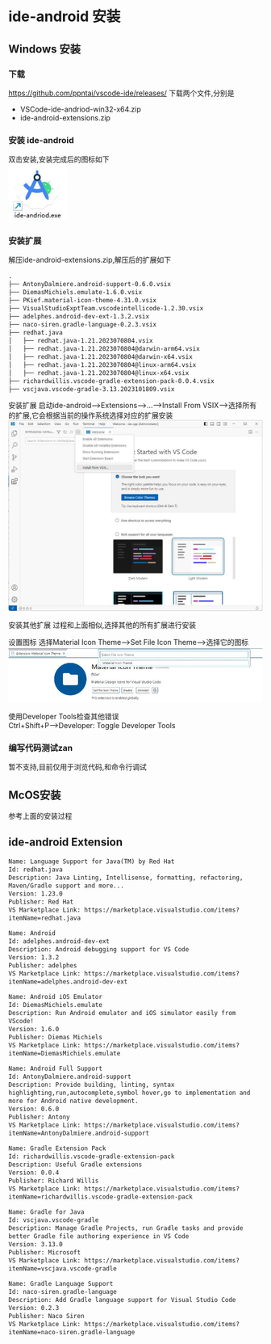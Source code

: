 # ide-android 安装
## Windows 安装
### 下载
https://github.com/ppntai/vscode-ide/releases/
下载两个文件,分别是
- VSCode-ide-andriod-win32-x64.zip
- ide-android-extensions.zip


### 安装 ide-android
双击安装,安装完成后的图标如下  
![1](/12_ide-android/01_install_files/1.jpg)

### 安装扩展
解压ide-android-extensions.zip,解压后的扩展如下
```
.
├── AntonyDalmiere.android-support-0.6.0.vsix
├── DiemasMichiels.emulate-1.6.0.vsix
├── PKief.material-icon-theme-4.31.0.vsix
├── VisualStudioExptTeam.vscodeintellicode-1.2.30.vsix
├── adelphes.android-dev-ext-1.3.2.vsix
├── naco-siren.gradle-language-0.2.3.vsix
├── redhat.java
│   ├── redhat.java-1.21.2023070804.vsix
│   ├── redhat.java-1.21.2023070804@darwin-arm64.vsix
│   ├── redhat.java-1.21.2023070804@darwin-x64.vsix
│   ├── redhat.java-1.21.2023070804@linux-arm64.vsix
│   ├── redhat.java-1.21.2023070804@linux-x64.vsix
├── richardwillis.vscode-gradle-extension-pack-0.0.4.vsix
├── vscjava.vscode-gradle-3.13.2023101809.vsix
```
安装扩展
启动ide-android-->Extensions-->...-->Install From VSIX-->选择所有的扩展,它会根据当前的操作系统选择对应的扩展安装
![1](/01_ide-cpp/01/1.jpg)

安装其他扩展
过程和上面相似,选择其他的所有扩展进行安装


设置图标
选择Material Icon Theme-->Set File Icon Theme-->选择它的图标
![](/02_ide-java/01/3.jpg)


使用Developer Tools检查其他错误  
Ctrl+Shift+P-->Developer: Toggle Developer Tools

### 编写代码测试zan
暂不支持,目前仅用于浏览代码,和命令行调试



## McOS安装
参考上面的安装过程

## ide-android Extension

```
Name: Language Support for Java(TM) by Red Hat
Id: redhat.java
Description: Java Linting, Intellisense, formatting, refactoring, Maven/Gradle support and more...
Version: 1.23.0
Publisher: Red Hat
VS Marketplace Link: https://marketplace.visualstudio.com/items?itemName=redhat.java
```

```
Name: Android
Id: adelphes.android-dev-ext
Description: Android debugging support for VS Code
Version: 1.3.2
Publisher: adelphes
VS Marketplace Link: https://marketplace.visualstudio.com/items?itemName=adelphes.android-dev-ext
```

```
Name: Android iOS Emulator
Id: DiemasMichiels.emulate
Description: Run Android emulator and iOS simulator easily from VScode!
Version: 1.6.0
Publisher: Diemas Michiels
VS Marketplace Link: https://marketplace.visualstudio.com/items?itemName=DiemasMichiels.emulate
```

```
Name: Android Full Support
Id: AntonyDalmiere.android-support
Description: Provide building, linting, syntax highlighting,run,autocomplete,symbol hover,go to implementation and more for Android native development.
Version: 0.6.0
Publisher: Antony
VS Marketplace Link: https://marketplace.visualstudio.com/items?itemName=AntonyDalmiere.android-support
```

```
Name: Gradle Extension Pack
Id: richardwillis.vscode-gradle-extension-pack
Description: Useful Gradle extensions
Version: 0.0.4
Publisher: Richard Willis
VS Marketplace Link: https://marketplace.visualstudio.com/items?itemName=richardwillis.vscode-gradle-extension-pack
```

```
Name: Gradle for Java
Id: vscjava.vscode-gradle
Description: Manage Gradle Projects, run Gradle tasks and provide better Gradle file authoring experience in VS Code
Version: 3.13.0
Publisher: Microsoft
VS Marketplace Link: https://marketplace.visualstudio.com/items?itemName=vscjava.vscode-gradle
```

```
Name: Gradle Language Support
Id: naco-siren.gradle-language
Description: Add Gradle language support for Visual Studio Code
Version: 0.2.3
Publisher: Naco Siren
VS Marketplace Link: https://marketplace.visualstudio.com/items?itemName=naco-siren.gradle-language
```